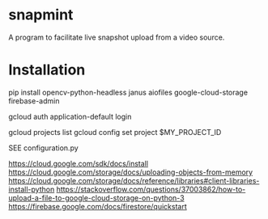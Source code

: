 # snapmint
 A program to facilitate live snapshot upload from a video source.

# Installation

pip install opencv-python-headless janus aiofiles google-cloud-storage firebase-admin

gcloud auth application-default login

gcloud projects list
gcloud config set project $MY_PROJECT_ID

SEE configuration.py

https://cloud.google.com/sdk/docs/install
https://cloud.google.com/storage/docs/uploading-objects-from-memory
https://cloud.google.com/storage/docs/reference/libraries#client-libraries-install-python
https://stackoverflow.com/questions/37003862/how-to-upload-a-file-to-google-cloud-storage-on-python-3
https://firebase.google.com/docs/firestore/quickstart